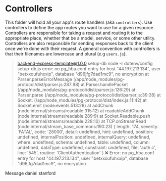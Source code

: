 # Controllers

This folder will hold all your app's route handlers (aka `controllers`). Use controllers to define the app routes you want to use for a given resource. Controllers are responsible for taking a request and routing it to the appropriate place, whether that be a model, service, or some other utility. Controllers are also responsible for sending responses back to the client once we're done with their request.  A general convention with controllers is that their filenames are lowercase and plural (e.g `users.js`).


> backend-express-template@1.0.0 setup-db
> node -r dotenv/config setup-db.js
error: no pg_hba.conf entry for host "44.197.213.134", user "betxxoufuhxxip", database "d96jfg7dad1mc9", no encryption
    at Parser.parseErrorMessage (/app/node_modules/pg-protocol/dist/parser.js:287:98)
    at Parser.handlePacket (/app/node_modules/pg-protocol/dist/parser.js:126:29)
    at Parser.parse (/app/node_modules/pg-protocol/dist/parser.js:39:38)
    at Socket.<anonymous> (/app/node_modules/pg-protocol/dist/index.js:11:42)
    at Socket.emit (node:events:513:28)
    at addChunk (node:internal/streams/readable:315:12)
    at readableAddChunk (node:internal/streams/readable:289:9)
    at Socket.Readable.push (node:internal/streams/readable:228:10)
    at TCP.onStreamRead (node:internal/stream_base_commons:190:23) {
  length: 174,
  severity: 'FATAL',
  code: '28000',
  detail: undefined,
  hint: undefined,
  position: undefined,
  internalPosition: undefined,
  internalQuery: undefined,
  where: undefined,
  schema: undefined,
  table: undefined,
  column: undefined,
  dataType: undefined,
  constraint: undefined,
  file: 'auth.c',
  line: '545',
  routine: 'ClientAuthentication'
}
:x: Error: no pg_hba.conf entry for host "44.197.213.134", user "betxxoufuhxxip", database "d96jfg7dad1mc9", no encryption











Message daniel stanford



